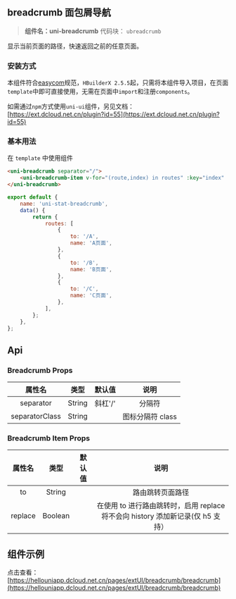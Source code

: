 ## breadcrumb 面包屑导航

> **组件名：uni-breadcrumb**
> 代码块： `ubreadcrumb`

显示当前页面的路径，快速返回之前的任意页面。

### 安装方式

本组件符合[easycom](https://uniapp.dcloud.io/collocation/pages?id=easycom)规范，`HBuilderX 2.5.5`起，只需将本组件导入项目，在页面`template`中即可直接使用，无需在页面中`import`和注册`components`。

如需通过`npm`方式使用`uni-ui`组件，另见文档：[https://ext.dcloud.net.cn/plugin?id=55](https://ext.dcloud.net.cn/plugin?id=55)

### 基本用法

在 `template` 中使用组件

```html
<uni-breadcrumb separator="/">
    <uni-breadcrumb-item v-for="(route,index) in routes" :key="index" :to="route.to">{{route.name}}</uni-breadcrumb-item>
</uni-breadcrumb>
```

```js
export default {
    name: 'uni-stat-breadcrumb',
    data() {
        return {
            routes: [
                {
                    to: '/A',
                    name: 'A页面',
                },
                {
                    to: '/B',
                    name: 'B页面',
                },
                {
                    to: '/C',
                    name: 'C页面',
                },
            ],
        };
    },
};
```

## Api

### Breadcrumb Props

|     属性名     |  类型  | 默认值  |       说明       |
| :------------: | :----: | :-----: | :--------------: |
|   separator    | String | 斜杠'/' |      分隔符      |
| separatorClass | String |         | 图标分隔符 class |

### Breadcrumb Item Props

| 属性名  |  类型   | 默认值 |                                      说明                                       |
| :-----: | :-----: | :----: | :-----------------------------------------------------------------------------: |
|   to    | String  |        |                                路由跳转页面路径                                 |
| replace | Boolean |        | 在使用 to 进行路由跳转时，启用 replace 将不会向 history 添加新记录(仅 h5 支持） |

## 组件示例

点击查看：[https://hellouniapp.dcloud.net.cn/pages/extUI/breadcrumb/breadcrumb](https://hellouniapp.dcloud.net.cn/pages/extUI/breadcrumb/breadcrumb)
